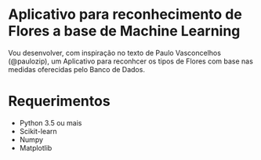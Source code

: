 # Aplicativo para reconhecimento de Flores a base de Machine Learning
Vou desenvolver, com inspiração no texto de Paulo Vasconcelhos (@paulozip), um Aplicativo para reconhcer os tipos de Flores com base nas medidas oferecidas pelo Banco de Dados.

# Requerimentos
* Python 3.5 ou mais
* Scikit-learn
* Numpy
* Matplotlib
